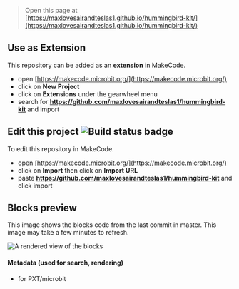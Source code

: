 
> Open this page at [https://maxlovesairandteslas1.github.io/hummingbird-kit/](https://maxlovesairandteslas1.github.io/hummingbird-kit/)

## Use as Extension

This repository can be added as an **extension** in MakeCode.

* open [https://makecode.microbit.org/](https://makecode.microbit.org/)
* click on **New Project**
* click on **Extensions** under the gearwheel menu
* search for **https://github.com/maxlovesairandteslas1/hummingbird-kit** and import

## Edit this project ![Build status badge](https://github.com/maxlovesairandteslas1/hummingbird-kit/workflows/MakeCode/badge.svg)

To edit this repository in MakeCode.

* open [https://makecode.microbit.org/](https://makecode.microbit.org/)
* click on **Import** then click on **Import URL**
* paste **https://github.com/maxlovesairandteslas1/hummingbird-kit** and click import

## Blocks preview

This image shows the blocks code from the last commit in master.
This image may take a few minutes to refresh.

![A rendered view of the blocks](https://github.com/maxlovesairandteslas1/hummingbird-kit/raw/master/.github/makecode/blocks.png)

#### Metadata (used for search, rendering)

* for PXT/microbit
<script src="https://makecode.com/gh-pages-embed.js"></script><script>makeCodeRender("{{ site.makecode.home_url }}", "{{ site.github.owner_name }}/{{ site.github.repository_name }}");</script>
